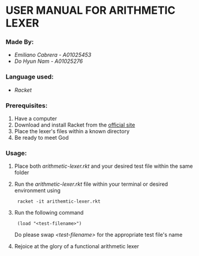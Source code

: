 # **USER MANUAL FOR ARITHMETIC LEXER**

### Made By:
- *Emiliano Cabrera - A01025453*  
- *Do Hyun Nam - A01025276*  

### Language used: 
- *Racket*

### Prerequisites:
1. Have a computer  
2. Download and install Racket from the [official site](https://download.racket-lang.org/)  
3. Place the lexer's files within a known directory  
4. Be ready to meet God  

### Usage:
1. Place both *arithmetic-lexer.rkt* and your desired test file within the same folder
2. Run the *arithmetic-lexer.rkt* file within your terminal or desired environment using

        racket -it arithemtic-lexer.rkt

3. Run the following command  

        (load "<test-filename>")
    Do please swap *\<test-filename>* for the appropriate test file's name

4. Rejoice at the glory of a functional arithmetic lexer